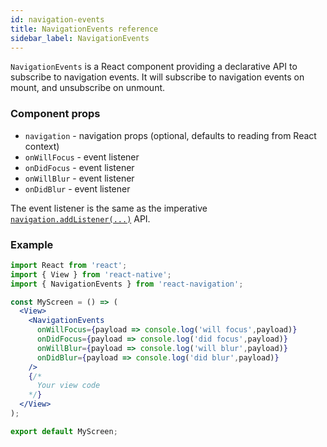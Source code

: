 ```yaml
---
id: navigation-events
title: NavigationEvents reference
sidebar_label: NavigationEvents
---
```


`NavigationEvents` is a React component providing a declarative API to subscribe to navigation events. It will subscribe to navigation events on mount, and unsubscribe on unmount.

### Component props

* `navigation` - navigation props (optional, defaults to reading from React context)
* `onWillFocus` - event listener
* `onDidFocus` - event listener
* `onWillBlur` - event listener
* `onDidBlur` - event listener

The event listener is the same as the imperative [`navigation.addListener(...)`](navigation-prop.html#addlistener-subscribe-to-updates-to-navigation-lifecycle) API.

### Example

```jsx harmony
import React from 'react';
import { View } from 'react-native';
import { NavigationEvents } from 'react-navigation';

const MyScreen = () => (
  <View>
    <NavigationEvents
      onWillFocus={payload => console.log('will focus',payload)}
      onDidFocus={payload => console.log('did focus',payload)}
      onWillBlur={payload => console.log('will blur',payload)}
      onDidBlur={payload => console.log('did blur',payload)}
    />
    {/* 
      Your view code
    */}
  </View>
);

export default MyScreen;
```
